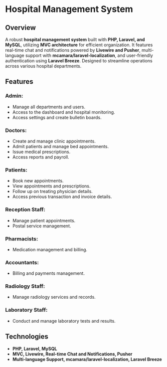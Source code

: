 # Hospital Management System

## Overview
A robust **hospital management system** built with **PHP, Laravel, and MySQL**, utilizing **MVC architecture** for efficient organization. It features real-time chat and notifications powered by **Livewire and Pusher**, multi-language support with **mcamara/laravel-localization**, and user-friendly authentication using **Laravel Breeze**. Designed to streamline operations across various hospital departments.

## Features

### Admin:
- Manage all departments and users.
- Access to the dashboard and hospital monitoring.
- Access settings and create bulletin boards.

### Doctors:
- Create and manage clinic appointments.
- Admit patients and manage bed appointments.
- Issue medical prescriptions.
- Access reports and payroll.

### Patients:
- Book new appointments.
- View appointments and prescriptions.
- Follow up on treating physician details.
- Access previous transaction and invoice details.

### Reception Staff:
- Manage patient appointments.
- Postal service management.

### Pharmacists:
- Medication management and billing.

### Accountants:
- Billing and payments management.

### Radiology Staff:
- Manage radiology services and records.

### Laboratory Staff:
- Conduct and manage laboratory tests and results.

## Technologies
- **PHP, Laravel, MySQL**
- **MVC, Livewire, Real-time Chat and Notifications, Pusher**
- **Multi-language Support, mcamara/laravel-localization, Laravel Breeze**

